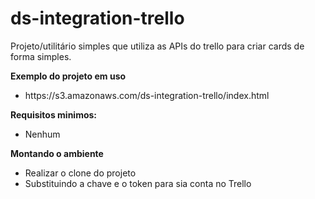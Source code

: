 # ds-integration-trello
Projeto/utilitário simples que utiliza as APIs do trello para criar cards de forma simples. 

<b>Exemplo do projeto em uso</b>
  <ul>
    <li>https://s3.amazonaws.com/ds-integration-trello/index.html</li>
  </ul>

<b>Requisitos minimos:</b>
  <ul>
    <li>Nenhum</li>
  </ul>
  
<b>Montando o ambiente</b>
  <ul>
    <li>Realizar o clone do projeto</li>
    <li>Substituindo a chave e o token para sia conta no Trello</li>
  </ul>

